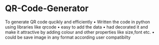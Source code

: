 # QR-Code-Generator
To generate QR code qucikly and efficiently
• Written the code in python using libraries like qrcode
• easy to add the data
• had decorated it and make it attractive by adding colour and other
properties like size,font etc.
• could be save image in any format according user compatibilty
